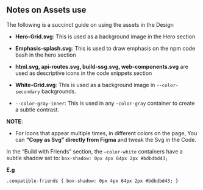 ## Notes on Assets use
The following is a succinct guide on using the assets in the Design

- **Hero-Grid.svg**: 
This is used as a background image in the Hero section

- **Emphasis-splash.svg**:
This is used to draw emphasis on the npm code bash in the hero section

- **html.svg, api-routes.svg, build-ssg.svg, web-components.svg** are used as descriptive icons in the code snippets section

- **White-Grid.svg**:
This is used as a background image in `--color-secondary` backgrounds.

- `--color-gray-inner`:
This is used in any `—color-gray` container to create a subtle contrast.


**NOTE**:

- For Icons that appear multiple times, in different colors on the page, You can **“Copy as Svg” directly from Figma** and tweak the Svg in the Code.

In the “Build with Friends” section, the `—color-white` containers have a subtle shadow set to:
`box-shadow: 0px 4px 64px 2px #bdbdbd43;`

**E.g**

`.compatible-friends {
box-shadow: 0px 4px 64px 2px #bdbdbd43;
}`
